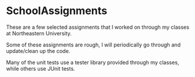 SchoolAssignments
=================

These are a few selected assignments that I worked on through my classes at Northeastern University.

Some of these assignments are rough, I will periodically go through and update/clean up the code.

Many of the unit tests use a tester library provided through my classes, while others use JUnit tests.
